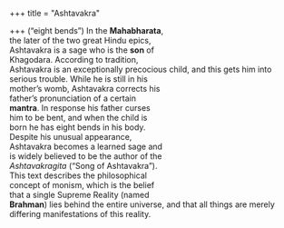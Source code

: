 +++
title = "Ashtavakra"

+++
(“eight bends”) In the **Mahabharata**,  
the later of the two great Hindu epics,  
Ashtavakra is a sage who is the **son** of  
Khagodara. According to tradition,  
Ashtavakra is an exceptionally precocious child, and this gets him into serious trouble. While he is still in his  
mother’s womb, Ashtavakra corrects his  
father’s pronunciation of a certain  
**mantra**. In response his father curses  
him to be bent, and when the child is  
born he has eight bends in his body.  
Despite his unusual appearance,  
Ashtavakra becomes a learned sage and  
is widely believed to be the author of the  
*Ashtavakragita* (“Song of Ashtavakra”).  
This text describes the philosophical  
concept of monism, which is the belief  
that a single Supreme Reality (named  
**Brahman**) lies behind the entire universe, and that all things are merely differing manifestations of this reality.